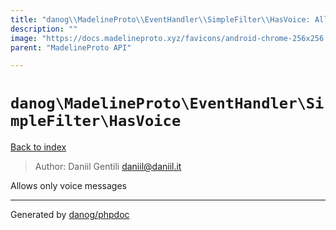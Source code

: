 ```yaml
---
title: "danog\\MadelineProto\\EventHandler\\SimpleFilter\\HasVoice: Allows only voice messages"
description: ""
image: "https://docs.madelineproto.xyz/favicons/android-chrome-256x256.png"
parent: "MadelineProto API"

---
```

# `danog\MadelineProto\EventHandler\SimpleFilter\HasVoice`
[Back to index](../../../../index.html)

> Author: Daniil Gentili <daniil@daniil.it>  
  

Allows only voice messages  



---
Generated by [danog/phpdoc](https://phpdoc.daniil.it)
